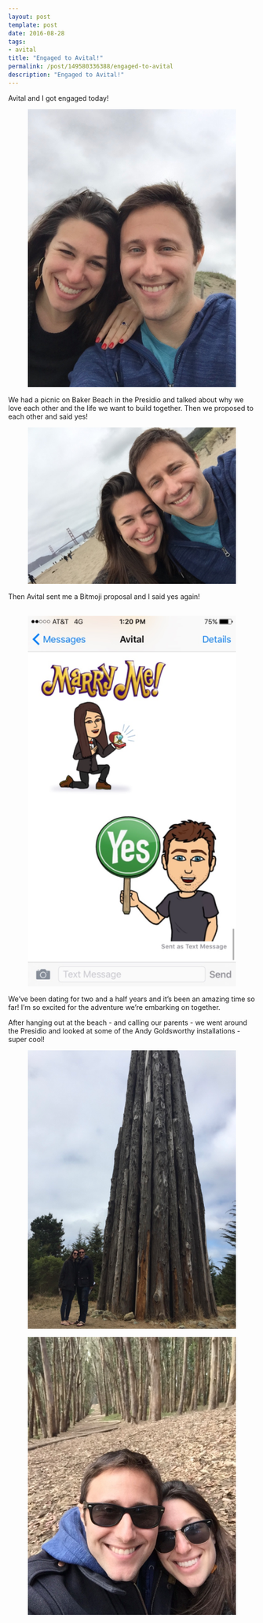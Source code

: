 ```yaml
---
layout: post
template: post
date: 2016-08-28
tags:
- avital
title: "Engaged to Avital!"
permalink: /post/149580336388/engaged-to-avital
description: "Engaged to Avital!"
---
```

<p>Avital and I got engaged today!</p><figure data-orig-width="768" data-orig-height="1024" class="tmblr-full"><img src="/images/998e3cf73e335b2796c4fab0ae46af4fe7963125933ae2263afbf65aef002824.png" data-orig-width="768" data-orig-height="1024"></figure><p>We had a picnic on Baker Beach in the Presidio and talked about why we love each other and the life we want to build together. Then we proposed to each other and said yes!<br></p><figure data-orig-width="1024" data-orig-height="768" class="tmblr-full"><img src="/images/90d73c194fe898ae4f663549044d820268690060cb0292591bc3ddaf7508d282.png" data-orig-width="1024" data-orig-height="768"></figure><p>Then Avital sent me a Bitmoji proposal and I said yes again!<br><br></p><figure data-orig-width="665" data-orig-height="1182" class="tmblr-full"><img src="/images/8ffde9319b033cb46478b427c3a1596fc8a1e162dbcd4d8b8ec45c9467d47f6f.png" data-orig-width="665" data-orig-height="1182"></figure><p>We’ve been dating for two and a half years and it’s been an amazing time so far! I’m so excited for the adventure we’re embarking on together.</p><p>After hanging out at the beach - and calling our parents - we went around the Presidio and looked at some of the Andy Goldsworthy installations - super cool!<br></p><figure data-orig-width="768" data-orig-height="1024" class="tmblr-full"><img src="/images/3cc3fe8c0f296d543144bf20e34250abd64cc248c797b20004edbb0a824ea7c9.png" data-orig-width="768" data-orig-height="1024"></figure><figure data-orig-width="768" data-orig-height="1024" class="tmblr-full"><img src="/images/38c41cefb46c196d438cc4390bde202a482b0877822f31b52c551740e1c76bf9.png" data-orig-width="768" data-orig-height="1024"></figure>